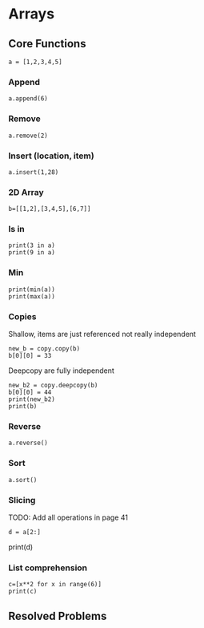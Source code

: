 # Arrays

## Core Functions

```
a = [1,2,3,4,5]

```
### Append

```
a.append(6)
```

### Remove

```
a.remove(2)
```

### Insert (location, item)

```
a.insert(1,28)
```

### 2D Array

```
b=[[1,2],[3,4,5],[6,7]]
```

### Is in

```
print(3 in a)
print(9 in a)
```

### Min

```
print(min(a))
print(max(a))
```

### Copies

Shallow, items are just referenced not really independent

```
new_b = copy.copy(b)
b[0][0] = 33
```

Deepcopy are fully independent

```
new_b2 = copy.deepcopy(b)
b[0][0] = 44
print(new_b2)
print(b)
```

### Reverse

```
a.reverse() 
```

### Sort

```
a.sort()
```

### Slicing 

TODO: Add all operations in page 41

```
d = a[2:]
```
print(d)

### List comprehension

```
c=[x**2 for x in range(6)]
print(c)
```

## Resolved Problems
